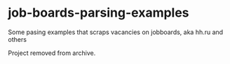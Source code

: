 # job-boards-parsing-examples

Some pasing examples that scraps vacancies on jobboards, aka hh.ru and others

Project removed from archive.
